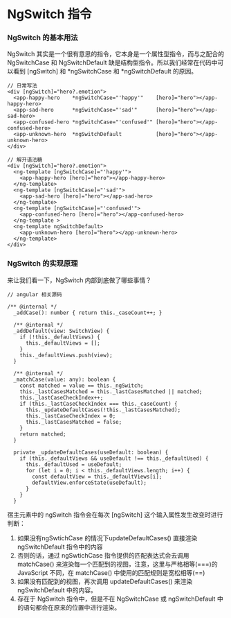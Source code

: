 # NgSwitch 指令

### NgSwitch 的基本用法

NgSwitch 其实是一个很有意思的指令，它本身是一个属性型指令，而与之配合的 NgSwitchCase 和 NgSwitchDefault 缺是结构型指令。所以我们经常在代码中可以看到 [ngSwitch] 和 *ngSwitchCase 和 *ngSwitchDefault 的原因。

    // 日常写法
    <div [ngSwitch]="hero?.emotion">
      <app-happy-hero    *ngSwitchCase="'happy'"    [hero]="hero"></app-happy-hero>
      <app-sad-hero      *ngSwitchCase="'sad'"      [hero]="hero"></app-sad-hero>
      <app-confused-hero *ngSwitchCase="'confused'" [hero]="hero"></app-confused-hero>
      <app-unknown-hero  *ngSwitchDefault           [hero]="hero"></app-unknown-hero>
    </div>
    
    // 解开语法糖
    <div [ngSwitch]="hero?.emotion">
      <ng-template [ngSwitchCase]="'happy'">
        <app-happy-hero [hero]="hero"></app-happy-hero>
      </ng-template>
      <ng-template [ngSwitchCase]="'sad'">
        <app-sad-hero [hero]="hero"></app-sad-hero>
      </ng-template>
      <ng-template [ngSwitchCase]="'confused'">
        <app-confused-hero [hero]="hero"></app-confused-hero>
      </ng-template >
      <ng-template ngSwitchDefault>
        <app-unknown-hero [hero]="hero"></app-unknown-hero>
      </ng-template>
    </div>


### NgSwitch 的实现原理

来让我们看一下，NgSwitch 内部到底做了哪些事情？

    // angular 相关源码
    
    /** @internal */
      _addCase(): number { return this._caseCount++; }
    
      /** @internal */
      _addDefault(view: SwitchView) {
        if (!this._defaultViews) {
          this._defaultViews = [];
        }
        this._defaultViews.push(view);
      }
    
      /** @internal */
      _matchCase(value: any): boolean {
        const matched = value == this._ngSwitch;
        this._lastCasesMatched = this._lastCasesMatched || matched;
        this._lastCaseCheckIndex++;
        if (this._lastCaseCheckIndex === this._caseCount) {
          this._updateDefaultCases(!this._lastCasesMatched);
          this._lastCaseCheckIndex = 0;
          this._lastCasesMatched = false;
        }
        return matched;
      }
    
      private _updateDefaultCases(useDefault: boolean) {
        if (this._defaultViews && useDefault !== this._defaultUsed) {
          this._defaultUsed = useDefault;
          for (let i = 0; i < this._defaultViews.length; i++) {
            const defaultView = this._defaultViews[i];
            defaultView.enforceState(useDefault);
          }
        }
      }

宿主元素中的 ngSwitch 指令会在每次 [ngSwitch] 这个输入属性发生改变时进行判断：

  1. 如果没有ngSwtichCase 的情况下updateDefaultCases() 直接渲染 ngSwitchDefault 指令中的内容
  2. 否则的话，通过  ngSwtichCase 指令提供的匹配表达式会去调用  matchCase() 来渲染每一个匹配到的视图，注意，这里与严格相等(===)的 JavaScript 不同，在 matchCase() 中使用的匹配规则是宽松相等(==)
  3. 如果没有匹配到的视图，再次调用 updateDefaultCases() 来渲染 ngSwitchDefault 中的内容。 
  4. 存在于 NgSwitch 指令中，但是不在 NgSwitchCase 或 ngSwitchDefault 中的语句都会在原来的位置中进行渲染。